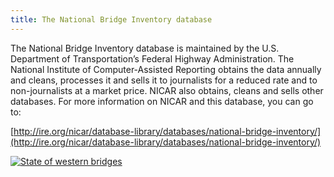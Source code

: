 ```yaml
---
title: The National Bridge Inventory database
---
```



The National Bridge Inventory database is maintained by the U.S. Department of Transportation’s Federal Highway Administration. The National Institute of Computer-Assisted Reporting obtains the data annually and cleans, processes it and sells it to journalists for a reduced rate and to non-journalists at a market price. NICAR also obtains, cleans and sells other databases. For more information on NICAR and this database, you can go to:

[http://ire.org/nicar/database-library/databases/national-bridge-inventory/](http://ire.org/nicar/database-library/databases/national-bridge-inventory/)

<script type='text/javascript' src='https://public.tableau.com/javascripts/api/viz_v1.js'></script><div class='tableauPlaceholder' style='width: 1020px; height: 1034px;'><noscript><a href='#'><img alt='State of western bridges ' src='https:&#47;&#47;public.tableau.com&#47;static&#47;images&#47;Di&#47;DisrepairStateofUSBridges&#47;Story1&#47;1_rss.png' style='border: none' /></a></noscript><object class='tableauViz' width='1020' height='1034' style='display:none;'><param name='host_url' value='https%3A%2F%2Fpublic.tableau.com%2F' /> <param name='path' value='https:&#47;&#47;public.tableausoftware.com&#47;views&#47;DisrepairStateofUSBridges&#47;Story1' /> <param name='toolbar' value='yes' /><param name='static_image' value='https:&#47;&#47;public.tableau.com&#47;static&#47;images&#47;Di&#47;DisrepairStateofUSBridges&#47;Story1&#47;1.png' /> <param name='animate_transition' value='yes' /><param name='display_static_image' value='yes' /><param name='display_spinner' value='yes' /><param name='display_overlay' value='yes' /><param name='display_count' value='yes' /><param name='showVizHome' value='no' /><param name='showTabs' value='y' /></object></div>

